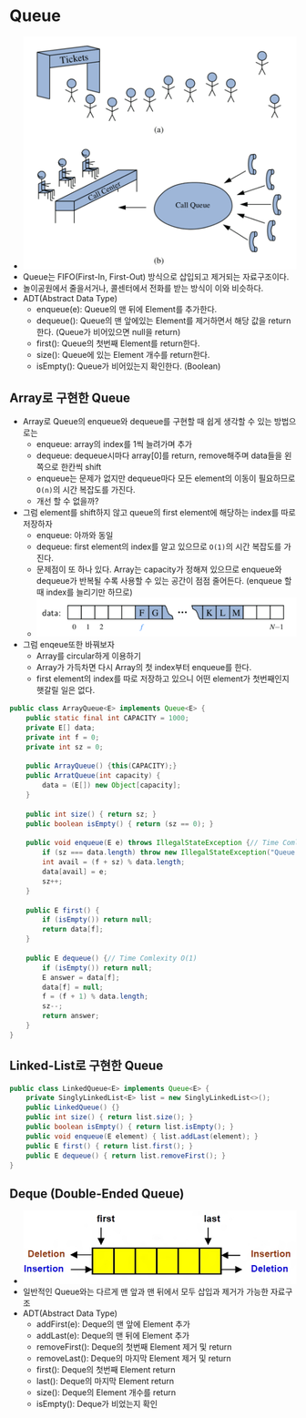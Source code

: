 # Queue
- ![queue](./queue.png)
- Queue는 FIFO(First-In, First-Out) 방식으로 삽입되고 제거되는 자료구조이다.
- 놀이공원에서 줄을서거나, 콜센터에서 전화를 받는 방식이 이와 비슷하다.
- ADT(Abstract Data Type)
  - enqueue(e): Queue의 맨 뒤에 Element를 추가한다.
  - dequeue(): Queue의 맨 앞에있는 Element를 제거하면서 해당 값을 return한다. (Queue가 비어있으면 null을 return)
  - first(): Queue의 첫번째 Element를 return한다.
  - size(): Queue에 있는 Element 개수를 return한다.
  - isEmpty(): Queue가 비어있는지 확인한다. (Boolean)

## Array로 구현한 Queue
- Array로 Queue의 enqueue와 dequeue를 구현할 때 쉽게 생각할 수 있는 방법으로는
  - enqueue: array의 index를 1씩 늘려가며 추가
  - dequeue: dequeue시마다 array[0]를 return, remove해주며 data들을 왼쪽으로 한칸씩 shift
  - enqueue는 문제가 없지만 dequeue마다 모든 element의 이동이 필요하므로 `O(n)`의 시간 복잡도를 가진다.
  - 개선 할 수 없을까?
- 그럼 element를 shift하지 않고 queue의 first element에 해당하는 index를 따로 저장하자
  - enqueue: 아까와 동일
  - dequeue: first element의 index를 알고 있으므로 `O(1)`의 시간 복잡도를 가진다.
  - 문제점이 또 하나 있다. Array는 capacity가 정해져 있으므로 enqueue와 dequeue가 반복될 수록
    사용할 수 있는 공간이 점점 줄어든다. (enqueue 할 때 index를 늘리기만 하므로)
  - ![enqueue 한계](./queue-data.png)
- 그럼 enqeue또한 바꿔보자
  - Array를 circular하게 이용하기
  - Array가 가득차면 다시 Array의 첫 index부터 enqueue를 한다.
  - first element의 index를 따로 저장하고 있으니 어떤 element가 첫번째인지 햇갈릴 일은 없다.
``` java
public class ArrayQueue<E> implements Queue<E> {
    public static final int CAPACITY = 1000;
    private E[] data;
    private int f = 0;
    private int sz = 0;

    public ArrayQueue() {this(CAPACITY);}
    public ArratQueue(int capacity) {
        data = (E[]) new Object[capacity];
    }

    public int size() { return sz; }
    public boolean isEmpty() { return (sz == 0); }

    public void enqueue(E e) throws IllegalStateException {// Time Comlexity O(1)
        if (sz === data.length) throw new IllegalStateException("Queue is full");
        int avail = (f + sz) % data.length;
        data[avail] = e;
        sz++;
    }

    public E first() {
        if (isEmpty()) return null;
        return data[f];
    }

    public E dequeue() {// Time Comlexity O(1)
        if (isEmpty()) return null;
        E answer = data[f];
        data[f] = null;
        f = (f + 1) % data.length;
        sz--;
        return answer;
    }
}
```

## Linked-List로 구현한 Queue
``` java
public class LinkedQueue<E> implements Queue<E> {
    private SinglyLinkedList<E> list = new SinglyLinkedList<>();
    public LinkedQueue() {}
    public int size() { return list.size(); }
    public boolean isEmpty() { return list.isEmpty(); }
    public void enqueue(E element) { list.addLast(element); }
    public E first() { return list.first(); }
    public E dequeue() { return list.removeFirst(); }
}
```

## Deque (Double-Ended Queue)
- ![deque](./deque.jpeg)
- 일반적인 Queue와는 다르게 맨 앞과 맨 뒤에서 모두 삽입과 제거가 가능한 자료구조
- ADT(Abstract Data Type)
  - addFirst(e): Deque의 맨 앞에 Element 추가
  - addLast(e): Deque의 맨 뒤에 Element 추가
  - removeFirst(): Deque의 첫번째 Element 제거 및 return
  - removeLast(): Deque의 마지막 Element 제거 및 return
  - first(): Deque의 첫번째 Element return
  - last(): Deque의 마지막 Element return
  - size(): Deque의 Element 개수를 return
  - isEmpty(): Deque가 비었는지 확인
